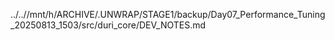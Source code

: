 ../..//mnt/h/ARCHIVE/.UNWRAP/STAGE1/backup/Day07_Performance_Tuning_20250813_1503/src/duri_core/DEV_NOTES.md